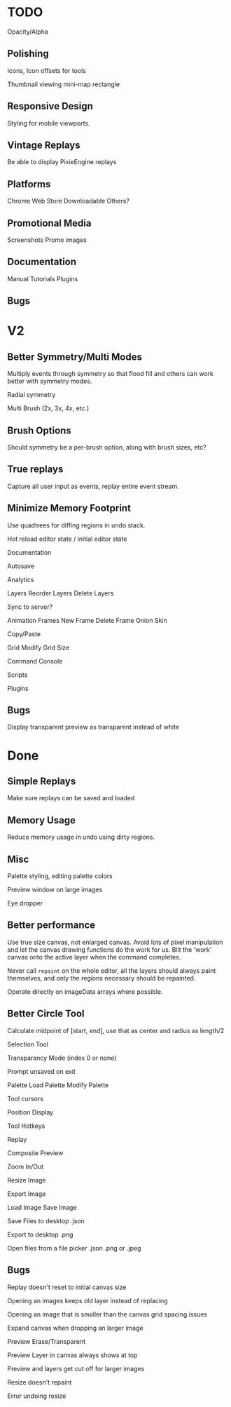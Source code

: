 TODO
====

Opacity/Alpha

Polishing
---------

Icons, Icon offsets for tools

Thumbnail viewing mini-map rectangle

Responsive Design
-----------------

Styling for mobile viewports.

Vintage Replays
---------------

Be able to display PixieEngine replays

Platforms
---------

Chrome Web Store
Downloadable
Others?

Promotional Media
-----------------

Screenshots
Promo images

Documentation
-------------

Manual
Tutorials
Plugins

Bugs
----

V2
====

Better Symmetry/Multi Modes
---------------------------

Multiply events through symmetry so that flood fill and others
can work better with symmetry modes.

Radial symmetry

Multi Brush (2x, 3x, 4x, etc.)

Brush Options
-------------

Should symmetry be a per-brush option, along with brush sizes, etc?

True replays
------------

Capture all user input as events, replay entire event stream.

Minimize Memory Footprint
-------------------------

Use quadtrees for diffing regions in undo stack.


Hot reload editor state / initial editor state

Documentation

Autosave

Analytics

Layers
  Reorder Layers
  Delete Layers

Sync to server?

Animation Frames
  New Frame
  Delete Frame
  Onion Skin

Copy/Paste

Grid
  Modify Grid Size

Command Console

Scripts

Plugins

Bugs
----

Display transparent preview as transparent instead of white

Done
====

Simple Replays
--------------

Make sure replays can be saved and loaded

Memory Usage
------------

Reduce memory usage in undo using dirty regions.

Misc
----

Palette styling, editing palette colors

Preview window on large images

Eye dropper

Better performance
------------------

Use true size canvas, not enlarged canvas. Avoid lots of pixel manipulation and
let the canvas drawing functions do the work for us. Blit the 'work' canvas onto
the active layer when the command completes.

Never call `repaint` on the whole editor, all the layers should always paint
themselves, and only the regions necessary should be repainted.

Operate directly on imageData arrays where possible.

Better Circle Tool
------------------

Calculate midpoint of [start, end], use that as center and radius as length/2

Selection Tool

Transparancy Mode (index 0 or none)

Prompt unsaved on exit

Palette
  Load Palette
  Modify Palette

Tool cursors

Position Display

Tool Hotkeys

Replay

Composite Preview

Zoom In/Out

Resize Image

Export Image

Load Image
Save Image

Save Files to desktop
  .json

Export to desktop
  .png

Open files from a file picker
  .json
  .png or .jpeg

Bugs
----

Replay doesn't reset to initial canvas size

Opening an images keeps old layer instead of replacing

Opening an image that is smaller than the canvas grid spacing issues

Expand canvas when dropping an larger image

Preview Erase/Transparent

Preview Layer in canvas always shows at top

Preview and layers get cut off for larger images

Resize doesn't repaint

Error undoing resize
